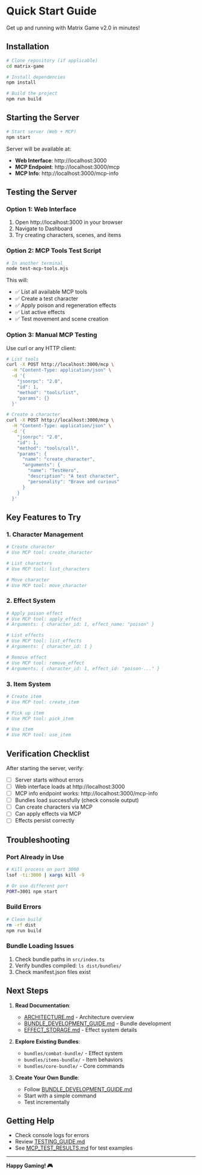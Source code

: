 # Quick Start Guide

Get up and running with Matrix Game v2.0 in minutes!

## Installation

```bash
# Clone repository (if applicable)
cd matrix-game

# Install dependencies
npm install

# Build the project
npm run build
```

## Starting the Server

```bash
# Start server (Web + MCP)
npm start
```

Server will be available at:
- **Web Interface**: http://localhost:3000
- **MCP Endpoint**: http://localhost:3000/mcp
- **MCP Info**: http://localhost:3000/mcp-info

## Testing the Server

### Option 1: Web Interface

1. Open http://localhost:3000 in your browser
2. Navigate to Dashboard
3. Try creating characters, scenes, and items

### Option 2: MCP Tools Test Script

```bash
# In another terminal
node test-mcp-tools.mjs
```

This will:
- ✅ List all available MCP tools
- ✅ Create a test character
- ✅ Apply poison and regeneration effects
- ✅ List active effects
- ✅ Test movement and scene creation

### Option 3: Manual MCP Testing

Use curl or any HTTP client:

```bash
# List tools
curl -X POST http://localhost:3000/mcp \
  -H "Content-Type: application/json" \
  -d '{
    "jsonrpc": "2.0",
    "id": 1,
    "method": "tools/list",
    "params": {}
  }'

# Create a character
curl -X POST http://localhost:3000/mcp \
  -H "Content-Type: application/json" \
  -d '{
    "jsonrpc": "2.0",
    "id": 1,
    "method": "tools/call",
    "params": {
      "name": "create_character",
      "arguments": {
        "name": "TestHero",
        "description": "A test character",
        "personality": "Brave and curious"
      }
    }
  }'
```

## Key Features to Try

### 1. Character Management
```bash
# Create character
# Use MCP tool: create_character

# List characters
# Use MCP tool: list_characters

# Move character
# Use MCP tool: move_character
```

### 2. Effect System
```bash
# Apply poison effect
# Use MCP tool: apply_effect
# Arguments: { character_id: 1, effect_name: "poison" }

# List effects
# Use MCP tool: list_effects
# Arguments: { character_id: 1 }

# Remove effect
# Use MCP tool: remove_effect
# Arguments: { character_id: 1, effect_id: "poison-..." }
```

### 3. Item System
```bash
# Create item
# Use MCP tool: create_item

# Pick up item
# Use MCP tool: pick_item

# Use item
# Use MCP tool: use_item
```

## Verification Checklist

After starting the server, verify:

- [ ] Server starts without errors
- [ ] Web interface loads at http://localhost:3000
- [ ] MCP info endpoint works: http://localhost:3000/mcp-info
- [ ] Bundles load successfully (check console output)
- [ ] Can create characters via MCP
- [ ] Can apply effects via MCP
- [ ] Effects persist correctly

## Troubleshooting

### Port Already in Use

```bash
# Kill process on port 3000
lsof -ti:3000 | xargs kill -9

# Or use different port
PORT=3001 npm start
```

### Build Errors

```bash
# Clean build
rm -rf dist
npm run build
```

### Bundle Loading Issues

1. Check bundle paths in `src/index.ts`
2. Verify bundles compiled: `ls dist/bundles/`
3. Check manifest.json files exist

## Next Steps

1. **Read Documentation**:
   - [ARCHITECTURE.md](./ARCHITECTURE.md) - Architecture overview
   - [BUNDLE_DEVELOPMENT_GUIDE.md](./BUNDLE_DEVELOPMENT_GUIDE.md) - Bundle development
   - [EFFECT_STORAGE.md](./EFFECT_STORAGE.md) - Effect system details

2. **Explore Existing Bundles**:
   - `bundles/combat-bundle/` - Effect system
   - `bundles/items-bundle/` - Item behaviors
   - `bundles/core-bundle/` - Core commands

3. **Create Your Own Bundle**:
   - Follow [BUNDLE_DEVELOPMENT_GUIDE.md](./BUNDLE_DEVELOPMENT_GUIDE.md)
   - Start with a simple command
   - Test incrementally

## Getting Help

- Check console logs for errors
- Review [TESTING_GUIDE.md](./TESTING_GUIDE.md)
- See [MCP_TEST_RESULTS.md](./MCP_TEST_RESULTS.md) for test examples

---

**Happy Gaming! 🎮**

